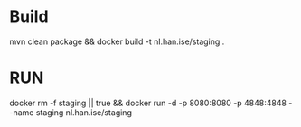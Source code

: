 # Build
mvn clean package && docker build -t nl.han.ise/staging .

# RUN

docker rm -f staging || true && docker run -d -p 8080:8080 -p 4848:4848 --name staging nl.han.ise/staging 
